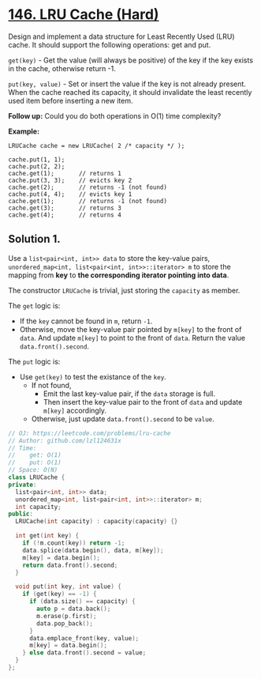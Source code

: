 # [146. LRU Cache (Hard)](https://leetcode.com/problems/lru-cache)

Design and implement a data structure for Least Recently Used (LRU) cache. It should support the following operations: get and put.

`get(key)` - Get the value (will always be positive) of the key if the key exists in the cache, otherwise return -1.

`put(key, value)` - Set or insert the value if the key is not already present. When the cache reached its capacity, it should invalidate the least recently used item before inserting a new item.

**Follow up:**
Could you do both operations in O(1) time complexity?

**Example:**
```
LRUCache cache = new LRUCache( 2 /* capacity */ );

cache.put(1, 1);
cache.put(2, 2);
cache.get(1);       // returns 1
cache.put(3, 3);    // evicts key 2
cache.get(2);       // returns -1 (not found)
cache.put(4, 4);    // evicts key 1
cache.get(1);       // returns -1 (not found)
cache.get(3);       // returns 3
cache.get(4);       // returns 4
```

## Solution 1.
Use a `list<pair<int, int>> data` to store the key-value pairs, `unordered_map<int, list<pair<int, int>>::iterator> m` to store the mapping from **key** to **the corresponding iterator pointing into data**.

The constructor `LRUCache` is trivial, just storing the `capacity` as member.

The `get` logic is:
* If the `key` cannot be found in `m`, return `-1`.
* Otherwise, move the key-value pair pointed by `m[key]` to the front of `data`. And update `m[key]` to point to the front of `data`. Return the value `data.front().second`.

The `put` logic is:
* Use `get(key)` to test the existance of the `key`.
  * If not found,
    - Emit the last key-value pair, if the `data` storage is full.
    - Then insert the key-value pair to the front of `data` and update `m[key]` accordingly.
  * Otherwise, just update `data.front().second` to be `value`. 

```cpp
// OJ: https://leetcode.com/problems/lru-cache
// Author: github.com/lzl124631x
// Time:
//    get: O(1)
//    put: O(1)
// Space: O(N)
class LRUCache {
private:
  list<pair<int, int>> data;
  unordered_map<int, list<pair<int, int>>::iterator> m;
  int capacity;
public:
  LRUCache(int capacity) : capacity(capacity) {}

  int get(int key) {
    if (!m.count(key)) return -1;
    data.splice(data.begin(), data, m[key]);
    m[key] = data.begin();
    return data.front().second;
  }

  void put(int key, int value) {
    if (get(key) == -1) {
      if (data.size() == capacity) {
        auto p = data.back();
        m.erase(p.first);
        data.pop_back();
      }
      data.emplace_front(key, value);
      m[key] = data.begin();
    } else data.front().second = value;
  }
};
```